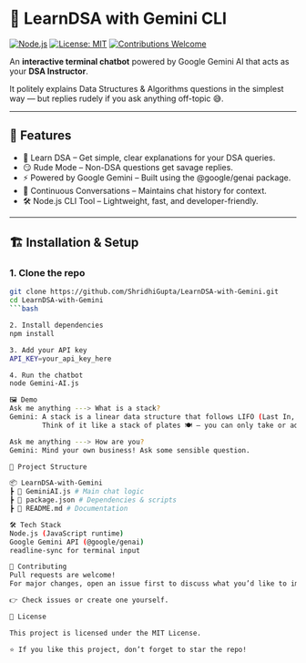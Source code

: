 # 📘 LearnDSA with Gemini CLI

[![Node.js](https://img.shields.io/badge/Node.js-18+-green.svg)](https://nodejs.org/) [![License: MIT](https://img.shields.io/badge/License-MIT-blue.svg)](LICENSE) [![Contributions Welcome](https://img.shields.io/badge/Contributions-Welcome-orange.svg)](../../issues)

An **interactive terminal chatbot** powered by Google Gemini AI that acts as your **DSA Instructor**.

It politely explains Data Structures & Algorithms questions in the simplest way — but replies rudely if you ask anything off-topic 😅.

---

## 🚀 Features
- 📘 Learn DSA – Get simple, clear explanations for your DSA queries.
- 😏 Rude Mode – Non-DSA questions get savage replies.
- ⚡ Powered by Google Gemini – Built using the @google/genai package.
- 🔄 Continuous Conversations – Maintains chat history for context.
- 🛠️ Node.js CLI Tool – Lightweight, fast, and developer-friendly.

---

## 🏗️ Installation & Setup

### 1. Clone the repo
```bash
git clone https://github.com/ShridhiGupta/LearnDSA-with-Gemini.git
cd LearnDSA-with-Gemini
```bash

2. Install dependencies
npm install

3. Add your API key
API_KEY=your_api_key_here

4. Run the chatbot
node Gemini-AI.js

🖼️ Demo
Ask me anything ---> What is a stack?
Gemini: A stack is a linear data structure that follows LIFO (Last In, First Out). 
        Think of it like a stack of plates 🍽️ — you can only take or add from the top.

Ask me anything ---> How are you?
Gemini: Mind your own business! Ask some sensible question.

📂 Project Structure

📦 LearnDSA-with-Gemini
┣ 📜 GeminiAI.js # Main chat logic
┣ 📜 package.json # Dependencies & scripts
┣ 📜 README.md # Documentation

🛠️ Tech Stack
Node.js (JavaScript runtime)
Google Gemini API (@google/genai)
readline-sync for terminal input

🤝 Contributing
Pull requests are welcome!
For major changes, open an issue first to discuss what you’d like to improve.

👉 Check issues or create one yourself.

📜 License

This project is licensed under the MIT License.

⭐ If you like this project, don’t forget to star the repo!
